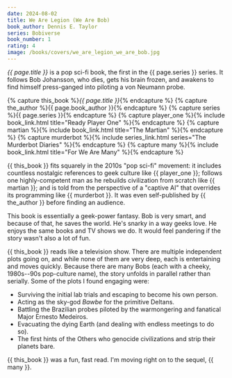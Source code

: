 ```yaml
---
date: 2024-08-02
title: We Are Legion (We Are Bob)
book_author: Dennis E. Taylor
series: Bobiverse
book_number: 1
rating: 4
image: /books/covers/we_are_legion_we_are_bob.jpg
---
```


<cite class="book-title">{{ page.title }}</cite> is a pop sci-fi book, the
first in the <span class="book-series">{{ page.series }}</span> series. It
follows Bob Johansson, who dies, gets his brain frozen, and awakens to find
himself press-ganged into piloting a von Neumann probe.

{% capture this_book %}<cite class="book-title">{{ page.title }}</cite>{% endcapture %}
{% capture the_author %}<span class="author-name">{{ page.book_author }}</span>{% endcapture %}
{% capture series %}<span class="book-series">{{ page.series }}</span>{% endcapture %}
{% capture player_one %}{% include book_link.html title="Ready Player One" %}{% endcapture %}
{% capture martian %}{% include book_link.html title="The Martian" %}{% endcapture %}
{% capture murderbot %}{% include series_link.html series="The Murderbot Diaries" %}{% endcapture %}
{% capture many %}{% include book_link.html title="For We Are Many" %}{% endcapture %}

{{ this_book }} fits squarely in the 2010s "pop sci-fi" movement: it includes
countless nostalgic references to geek culture like {{ player_one }}; follows
one highly-competent man as he rebuilds civilization from scratch like
{{ martian }}; and is told from the perspective of a "captive AI" that
overrides its programming like {{ murderbot }}. It was even self-published by
{{ the_author }} before finding an audience.

This book is essentially a geek-power fantasy. Bob is very smart, and because
of that, he saves the world. He's snarky in a way geeks love. He enjoys the
same books and TV shows we do. It would feel pandering if the story wasn't
also a lot of fun.

{{ this_book }} reads like a television show. There are multiple independent
plots going on, and while none of them are very deep, each is entertaining and
moves quickly. Because there are many Bobs (each with a cheeky, 1980s--90s
pop-culture name), the story unfolds in parallel rather than serially. Some of
the plots I found engaging were:

- Surviving the initial lab trials and escaping to become his own person.
- Acting as the sky-god _Bawbe_ for the primitive Deltans.
- Battling the Brazilian probes piloted by the warmongering and fanatical
  Major Ernesto Medeiros.
- Evacuating the dying Earth (and dealing with endless meetings to do so).
- The first hints of the Others who genocide civilizations and strip their
  planets bare.

{{ this_book }} was a fun, fast read. I'm moving right on to the sequel, {{
many }}.
